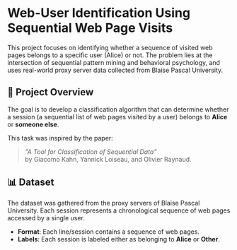  # Web-User Identification Using Sequential Web Page Visits

This project focuses on identifying whether a sequence of visited web pages belongs to a specific user (Alice) or not. The problem lies at the intersection of sequential pattern mining and behavioral psychology, and uses real-world proxy server data collected from Blaise Pascal University.

## 🧠 Project Overview

The goal is to develop a classification algorithm that can determine whether a session (a sequential list of web pages visited by a user) belongs to **Alice** or **someone else**.

This task was inspired by the paper:
> *"A Tool for Classification of Sequential Data"*  
> by Giacomo Kahn, Yannick Loiseau, and Olivier Raynaud.

## 📊 Dataset

The dataset was gathered from the proxy servers of Blaise Pascal University. Each session represents a chronological sequence of web pages accessed by a single user.

- **Format**: Each line/session contains a sequence of web pages.
- **Labels**: Each session is labeled either as belonging to **Alice** or **Other**.
 
 
